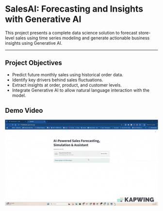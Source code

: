 # SalesAI: Forecasting and Insights with Generative AI

This project presents a complete data science solution to forecast store-level sales using time series modeling and generate actionable business insights using Generative AI. 

---

## Project Objectives

- Predict future monthly sales using historical order data.
- Identify key drivers behind sales fluctuations.
- Extract insights at order, product, and customer levels.
- Integrate Generative AI to allow natural language interaction with the model.

## Demo Video

![Demo](Demo.gif)
